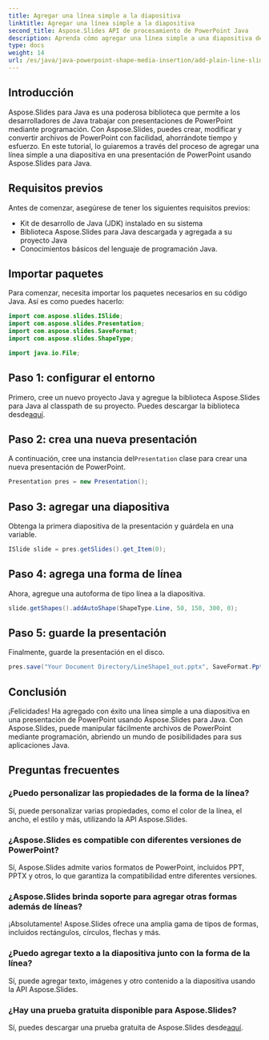 ```yaml
---
title: Agregar una línea simple a la diapositiva
linktitle: Agregar una línea simple a la diapositiva
second_title: Aspose.Slides API de procesamiento de PowerPoint Java
description: Aprenda cómo agregar una línea simple a una diapositiva de PowerPoint mediante programación usando Aspose.Slides para Java. Aumente su productividad con esta guía paso a paso.
type: docs
weight: 14
url: /es/java/java-powerpoint-shape-media-insertion/add-plain-line-slide/
---
```

## Introducción
Aspose.Slides para Java es una poderosa biblioteca que permite a los desarrolladores de Java trabajar con presentaciones de PowerPoint mediante programación. Con Aspose.Slides, puedes crear, modificar y convertir archivos de PowerPoint con facilidad, ahorrándote tiempo y esfuerzo. En este tutorial, lo guiaremos a través del proceso de agregar una línea simple a una diapositiva en una presentación de PowerPoint usando Aspose.Slides para Java.
## Requisitos previos
Antes de comenzar, asegúrese de tener los siguientes requisitos previos:
- Kit de desarrollo de Java (JDK) instalado en su sistema
- Biblioteca Aspose.Slides para Java descargada y agregada a su proyecto Java
- Conocimientos básicos del lenguaje de programación Java.

## Importar paquetes
Para comenzar, necesita importar los paquetes necesarios en su código Java. Así es como puedes hacerlo:
```java
import com.aspose.slides.ISlide;
import com.aspose.slides.Presentation;
import com.aspose.slides.SaveFormat;
import com.aspose.slides.ShapeType;

import java.io.File;
```
## Paso 1: configurar el entorno
 Primero, cree un nuevo proyecto Java y agregue la biblioteca Aspose.Slides para Java al classpath de su proyecto. Puedes descargar la biblioteca desde[aquí](https://releases.aspose.com/slides/java/).
## Paso 2: crea una nueva presentación
 A continuación, cree una instancia del`Presentation` clase para crear una nueva presentación de PowerPoint.
```java
Presentation pres = new Presentation();
```
## Paso 3: agregar una diapositiva
Obtenga la primera diapositiva de la presentación y guárdela en una variable.
```java
ISlide slide = pres.getSlides().get_Item(0);
```
## Paso 4: agrega una forma de línea
Ahora, agregue una autoforma de tipo línea a la diapositiva.
```java
slide.getShapes().addAutoShape(ShapeType.Line, 50, 150, 300, 0);
```
## Paso 5: guarde la presentación
Finalmente, guarde la presentación en el disco.
```java
pres.save("Your Document Directory/LineShape1_out.pptx", SaveFormat.Pptx);
```

## Conclusión
¡Felicidades! Ha agregado con éxito una línea simple a una diapositiva en una presentación de PowerPoint usando Aspose.Slides para Java. Con Aspose.Slides, puede manipular fácilmente archivos de PowerPoint mediante programación, abriendo un mundo de posibilidades para sus aplicaciones Java.

## Preguntas frecuentes
### ¿Puedo personalizar las propiedades de la forma de la línea?
Sí, puede personalizar varias propiedades, como el color de la línea, el ancho, el estilo y más, utilizando la API Aspose.Slides.
### ¿Aspose.Slides es compatible con diferentes versiones de PowerPoint?
Sí, Aspose.Slides admite varios formatos de PowerPoint, incluidos PPT, PPTX y otros, lo que garantiza la compatibilidad entre diferentes versiones.
### ¿Aspose.Slides brinda soporte para agregar otras formas además de líneas?
¡Absolutamente! Aspose.Slides ofrece una amplia gama de tipos de formas, incluidos rectángulos, círculos, flechas y más.
### ¿Puedo agregar texto a la diapositiva junto con la forma de la línea?
Sí, puede agregar texto, imágenes y otro contenido a la diapositiva usando la API Aspose.Slides.
### ¿Hay una prueba gratuita disponible para Aspose.Slides?
 Sí, puedes descargar una prueba gratuita de Aspose.Slides desde[aquí](https://releases.aspose.com/).
